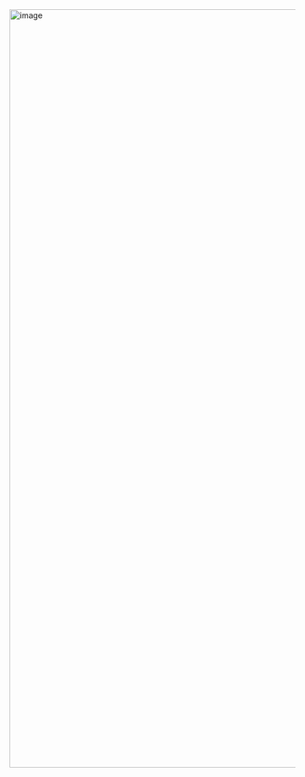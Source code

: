 <img width="1335" alt="image" src="https://github.com/user-attachments/assets/78fb4641-e1a2-43bf-9d59-329e6a5d3183" />
